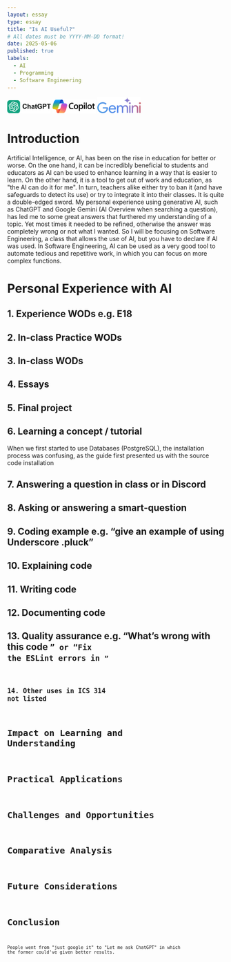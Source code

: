 ```yaml
---
layout: essay
type: essay
title: "Is AI Useful?"
# All dates must be YYYY-MM-DD format!
date: 2025-05-06
published: true
labels:
  - AI
  - Programming
  - Software Engineering
---
```


<div class="row">
    <img width="20%" class="rounded pe-4" src="../img/AI-essay/ChatGptLogo.png">
    <img width="20%" class="rounded pe-4" src="../img/AI-essay/copilot-logo-color.png">
    <img width="20%" class="rounded pe-4" src="../img/AI-essay/GoogleGemini.png">
</div>

# Introduction
Artificial Intelligence, or AI, has been on the rise in education for better or worse. On the one hand, it can be incredibly beneficial to students and educators as AI can be used to enhance learning in a way that is easier to learn. On the other hand, it is a tool to get out of work and education, as "the AI can do it for me". In turn, teachers alike either try to ban it (and have safeguards to detect its use) or try to integrate it into their classes. It is quite a double-edged sword. My personal experience using generative AI, such as ChatGPT and Google Gemini (AI Overview when searching a question), has led me to some great answers that furthered my understanding of a topic. Yet most times it needed to be refined, otherwise the answer was completely wrong or not what I wanted. So I will be focusing on Software Engineering, a class that allows the use of AI, but you have to declare if AI was used. In Software Engineering, AI can be used as a very good tool to automate tedious and repetitive work, in which you can focus on more complex functions.

# Personal Experience with AI

## 1. Experience WODs e.g. E18
  
## 2. In-class Practice WODs

## 3. In-class WODs

## 4. Essays

## 5. Final project

## 6. Learning a concept / tutorial
  When we first started to use Databases (PostgreSQL), the installation process was confusing, as the guide first presented us with the source code installation

## 7. Answering a question in class or in Discord

## 8. Asking or answering a smart-question

## 9. Coding example e.g. “give an example of using Underscore .pluck”

## 10. Explaining code

## 11. Writing code

## 12. Documenting code

## 13. Quality assurance e.g. “What’s wrong with this code <code here>” or “Fix the ESLint errors in <code here>”

## 14. Other uses in ICS 314 not listed

# Impact on Learning and Understanding

# Practical Applications

# Challenges and Opportunities

# Comparative Analysis

# Future Considerations

# Conclusion
People went from "just google it" to "Let me ask ChatGPT" in which the former could've given better results.
